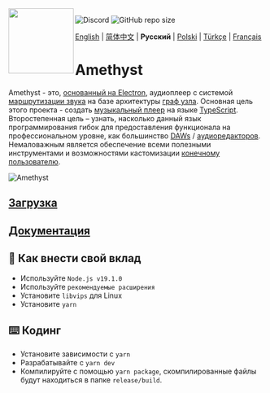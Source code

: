 <img align="left" src="https://github.com/Geoxor/Amethyst/blob/master/assets/icon.png?raw=true" width="128">

![Discord](https://img.shields.io/discord/385387666415550474?label=Discord&logo=discord&style=flat)
![GitHub repo size](https://img.shields.io/github/repo-size/geoxor/amethyst?label=Size)

[English](./README.md) | [简体中文](./README-zh.md) | **Русский** | [Polski](./README-pl.md) | [Türkçe](./README-tr.md) | [Français](./README-fr.md)

# Amethyst

Amethyst - это, [основанный на Electron](https://electronjs.org/), аудиоплеер с системой [маршрутизации звука](https://en.wikipedia.org/wiki/Audio_signal_flow) на базе архитектуры [граф узла](https://en.wikipedia.org/wiki/Node_graph_architecture). Основная цель этого проекта - создать [музыкальный плеер](https://ru.wikipedia.org/wiki/Медиапроигрыватель) на языке [TypeScript](https://www.typescriptlang.org/). Второстепенная цель – узнать, насколько данный язык программирования гибок для предоставления функционала на профессиональном уровне, как большинство [DAWs](https://ru.wikipedia.org/wiki/Цифровая_звуковая_рабочая_станция) / [аудиоредакторов](https://ru.wikipedia.org/wiki/Аудиоредактор). Немаловажным является обеспечение всеми полезными инструментами и возможностями кастомизации [конечному пользователю](https://ru.wikipedia.org/wiki/Конечный_покупатель).

![Amethyst](https://github.com/user-attachments/assets/a5656d1e-1327-4dec-b312-fb30db290b42)

## [Загрузка](https://amethyst.pages.dev/ru/installation/package_managers.html)

## [Документация](https://amethyst.pages.dev/ru/introduction.html)

## 📝 Как внести свой вклад

- Используйте `Node.js v19.1.0`
- Используйте `рекомендуемые расширения`
- Установите `libvips` для Linux
- Установите `yarn`

## ⌨️ Кодинг

- Установите зависимости с `yarn`
- Разрабатывайте с `yarn dev`
- Компилируйте с помощью `yarn package`, скомпилированные файлы будут находиться в папке `release/build`.
